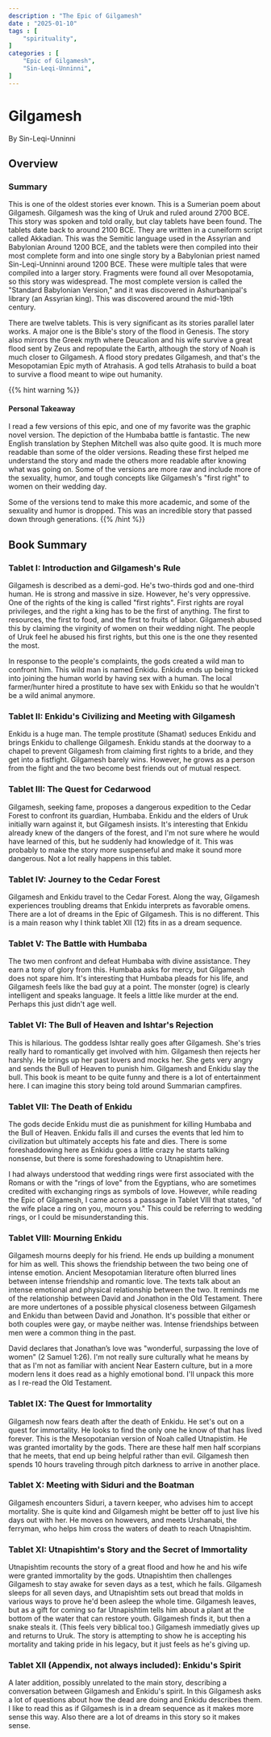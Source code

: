 ```yaml
---
description : "The Epic of Gilgamesh"
date : "2025-01-10"
tags : [
    "spirituality",
]
categories : [
    "Epic of Gilgamesh",
    "Sin-Leqi-Unninni",
]
---
```


# Gilgamesh
By Sin-Leqi-Unninni

## Overview
### Summary
This is one of the oldest stories ever known. This is a Sumerian poem about Gilgamesh. Gilgamesh was the king of Uruk and ruled around 2700 BCE. This story was spoken and told orally, but clay tablets have been found. The tablets date back to around 2100 BCE. They are written in a cuneiform script called Akkadian. This was the Semitic language  used in the Assyrian and Babylonian Around 1200 BCE, and the tablets were then compiled into their most complete form and into one single story by a Babylonian priest named Sin-Leqi-Unninni around 1200 BCE. These were multiple tales that were compiled into a larger story. Fragments were found all over Mesopotamia, so this story was widespread. The most complete version is called the "Standard Babylonian Version," and it was discovered in Ashurbanipal's library (an Assyrian king). This was discovered around the mid-19th century.

There are twelve tablets. This is very significant as its stories parallel later works. A major one is the Bible's story of the flood in Genesis. The story also mirrors the Greek myth where Deucalion and his wife survive a great flood sent by Zeus and repopulate the Earth, although the story of Noah is much closer to Gilgamesh. A flood story predates Gilgamesh, and that's the Mesopotamian Epic myth of Atrahasis. A god tells Atrahasis to build a boat to survive a flood meant to wipe out humanity.

{{% hint warning %}}
#### Personal Takeaway  
I read a few versions of this epic, and one of my favorite was the graphic novel version. The depiction of the
Humbaba battle is fantastic. The new English translation by Stephen Mitchell was also quite good. It is much more 
readable than some of the older versions. Reading these first helped me understand the story and made the others more 
readable after knowing what was going on. Some of the versions are more raw and include more of the sexuality, humor, 
and tough concepts like Gilgamesh's "first right" to women on their wedding day.

Some of the versions tend to make this more academic, and some of the sexuality and humor is dropped. This was an
incredible story that passed down through generations.
{{% /hint %}}


## Book Summary
### Tablet I: Introduction and Gilgamesh's Rule
Gilgamesh is described as a demi-god. He's two-thirds god and one-third human. He is strong and massive in size. 
However, he's very oppressive. One of the rights of the king is called "first rights". First rights are royal 
privileges, and the right a king has to be the first of anything. The first to resources, the first to food, and the 
first to fruits of labor. Gilgamesh abused this by claiming the virginity of women on their wedding night. The people 
of Uruk feel he abused his first rights, but this one is the one they resented the most.

In response to the people's complaints, the gods created a wild man to confront him. This wild man is named Enkidu. 
Enkidu ends up being tricked into joining the human world by having sex with a human. The local farmer/hunter hired 
a prostitute to have sex with Enkidu so that he wouldn't be a wild animal anymore.

### Tablet II: Enkidu's Civilizing and Meeting with Gilgamesh
Enkidu is a huge man. The temple prostitute (Shamat) seduces Enkidu and brings Enkidu to challenge Gilgamesh. Enkidu 
stands at the doorway to a chapel to prevent Gilgamesh from claiming first rights to a bride, and they get into a 
fistfight. Gilgamesh barely wins. However, he grows as a person from the fight and the two become best friends out 
of mutual respect.

### Tablet III: The Quest for Cedarwood
Gilgamesh, seeking fame, proposes a dangerous expedition to the Cedar Forest to confront its guardian, Humbaba.
Enkidu and the elders of Uruk initially warn against it, but Gilgamesh insists. It's interesting that Enkidu 
already knew of the dangers of the forest, and I'm not sure where he would have learned of this, but he suddenly 
had knowledge of it. This was probably to make the story more suspenseful and make it sound more dangerous.
Not a lot really happens in this tablet.

### Tablet IV: Journey to the Cedar Forest
Gilgamesh and Enkidu travel to the Cedar Forest. Along the way, Gilgamesh experiences troubling dreams that Enkidu 
interprets as favorable omens. There are a lot of dreams in the Epic of Gilgamesh. This is no different. This is a 
main reason why I think tablet XII (12) fits in as a dream sequence.

### Tablet V: The Battle with Humbaba
The two men confront and defeat Humbaba with divine assistance. They earn a tony of glory from this. Humbaba asks
for mercy, but Gilgamesh does not spare him. It's interesting that Humbaba pleads for his life, and Gilgamesh feels like 
the bad guy at a point. The monster (ogre) is clearly intelligent and speaks language. It feels a little like murder at the 
end. Perhaps this just didn't age well. 

### Tablet VI: The Bull of Heaven and Ishtar's Rejection
This is hilarious. The goddess Ishtar really goes after Gilgamesh. She's tries really hard to romantically get involved 
with him. Gilgamesh then rejects her harshly. He brings up her past lovers and mocks her. She gets very angry and sends 
the Bull of Heaven to punish him. Gilgamesh and Enkidu slay the bull. This book is meant to be quite funny and there is
a lot of entertainment here. I can imagine this story being told around Summarian campfires.

### Tablet VII: The Death of Enkidu
The gods decide Enkidu must die as punishment for killing Humbaba and the Bull of Heaven. Enkidu falls ill and curses 
the events that led him to civilization but ultimately accepts his fate and dies. There is some foreshaddowing here
as Enkidu goes a little crazy he starts talking nonsense, but there is some foreshadowing to Utnapishtim here.

I had always understood that wedding rings were first associated with the Romans or with the "rings of love" from the 
Egyptians, who are sometimes credited with exchanging rings as symbols of love. However, while reading the Epic of 
Gilgamesh, I came across a passage in Tablet VIII that states, "of the wife place a ring on you, mourn you." This could 
be referring to wedding rings, or I could be misunderstanding this.

### Tablet VIII: Mourning Enkidu
Gilgamesh mourns deeply for his friend. He ends up building a monument for him as well. This shows the friendship 
between the two being one of intense emotion. Ancient Mesopotamian literature often blurred lines between intense 
friendship and romantic love. The texts talk about an intense emotional and physical relationship 
between the two. It reminds me of the relationship between David and Jonathon in the Old Testament. There are more 
undertones of a possible physical closeness between Gilgamesh and Enkidu than between David and Jonathon. It's 
possible that either or both couples were gay, or maybe neither was. Intense friendships between men were a common thing 
in the past. 

David declares that Jonathan’s love was "wonderful, surpassing the love of women" (2 Samuel 1:26). I'm not really sure 
culturally what he means by that as I'm not as familiar with ancient Near Eastern culture, but in a more modern
lens it does read as a highly emotional bond. I'll unpack this more as I re-read the Old Testament.

### Tablet IX: The Quest for Immortality
Gilgamesh now fears death after the death of Enkidu. He set's out on a quest for immortality. He looks to find the only 
one he know of that has lived forever. This is the Mesopotanian version of Noah called Utnapistim. He was granted 
imortality by the gods. There are these half men half scorpians that he meets, that end up being helpful rather than 
evil. Gilgamesh then spends 10 hours traveling through pitch darkness to arrive in another place.

### Tablet X: Meeting with Siduri and the Boatman
Gilgamesh encounters Siduri, a tavern keeper, who advises him to accept mortality. She is quite kind and Gilgamesh 
might be better off to just live his days out with her. He moves on howevers, and meets Urshanabi, the ferryman, who 
helps him cross the waters of death to reach Utnapishtim.

### Tablet XI: Utnapishtim's Story and the Secret of Immortality
Utnapishtim recounts the story of a great flood and how he and his wife were granted immortality by the gods. 
Utnapishtim then challenges Gilgamesh to stay awake for seven days as a test, which he fails. Gilgamesh sleeps for all 
seven days, and Utnapishtim sets out bread that molds in various ways to prove he'd been asleep the whole time.
Gilgamesh leaves, but as a gift for coming so far Utnapishtim tells him about a plant at the bottom of the water 
that can restore youth. Gilgamesh finds it, but then a snake steals it. (This feels very biblical too.) Gilgamesh 
immediatly gives up and returns to Uruk. The story is attempting to show he is accepting his mortality and taking pride
in his legacy, but it just feels as he's giving up.

### Tablet XII (Appendix, not always included): Enkidu's Spirit
A later addition, possibly unrelated to the main story, describing a conversation between Gilgamesh and Enkidu's spirit.
In this Gilgamesh asks a lot of questions about how the dead are doing and Enkidu describes them. I like to read this 
as if Gilgamesh is in a dream sequence as it makes more sense this way. Also there are a lot of dreams in this 
story so it makes sense. 
